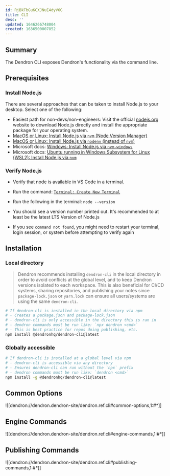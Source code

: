 ```yaml
---
id: RjBkTbGuKCXJNuE4dyV6G
title: CLI
desc: ''
updated: 1646266748004
created: 1636500007852
---
```


## Summary

The Dendron CLI exposes Dendron's functionality via the command line. 

## Prerequisites

### Install Node.js

There are several approaches that can be taken to install Node.js to your desktop. Select one of the following:

- Easiest path for non-devs/non-engineers: Visit the official [nodejs.org](https://nodejs.org/en/) website to download Node.js directly and install the appropriate package for your operating system.
- [MacOS or Linux: Install Node.js via `nvm` (Node Version Manager)](https://github.com/nvm-sh/nvm)
- [MacOS or Linux: Install Node.js via `nodenv` (instead of `nvm`)](https://github.com/nodenv/nodenv)
- Microsoft docs: [Windows: Install Node.js via `nvm-windows`](https://docs.microsoft.com/en-us/windows/dev-environment/javascript/nodejs-on-windows)
- Microsoft docs: [Ubuntu running in Windows Subsystem for Linux (WSL2): Install Node.js via `nvm`](https://docs.microsoft.com/en-us/windows/dev-environment/javascript/nodejs-on-wsl)

### Verify Node.js

- Verify that node is available in VS Code in a terminal.

- Run the command: [`Terminal: Create New Terminal`](https://code.visualstudio.com/docs/editor/integrated-terminal)
- Run the following in the terminal: `node --version`
- You should see a version number printed out. It's recommended to at least be the latest LTS Version of Node.js
- If you see `command not found`, you might need to restart your terminal, login session, or system before attempting to verify again

## Installation

### Local directory

> Dendron recommends installing `dendron-cli` in the local directory in order to avoid conflicts at the global level, and to keep Dendron versions isolated to each workspace. This is also beneficial for CI/CD systems, sharing repositories, and publishing your notes since `package-lock.json` or `yarn.lock` can ensure all users/systems are using the same `dendron-cli`.

```sh
# If dendron-cli is installed in the local directory via npm
# - Creates a package.json and package-lock.json
# - dendron-cli is only accessible in the directory this is ran in
# - dendron commands must be run like: `npx dendron <cmd>`
# - This is best practice for repos doing publishing, etc.
npm install @dendronhq/dendron-cli@latest
```

### Globally accessible

```sh
# If dendron-cli is installed at a global level via npm
# - dendron-cli is accessible via any directory
# - Ensures dendron-cli can run without the `npx` prefix
# - dendron commands must be run like: `dendron <cmd>`
npm install -g @dendronhq/dendron-cli@latest
```

## Common Options

![[dendron://dendron.dendron-site/dendron.ref.cli#common-options,1:#*]]

## Engine Commands

![[dendron://dendron.dendron-site/dendron.ref.cli#engine-commands,1:#*]]

## Publishing Commands

![[dendron://dendron.dendron-site/dendron.ref.cli#publishing-commands,1:#*]]